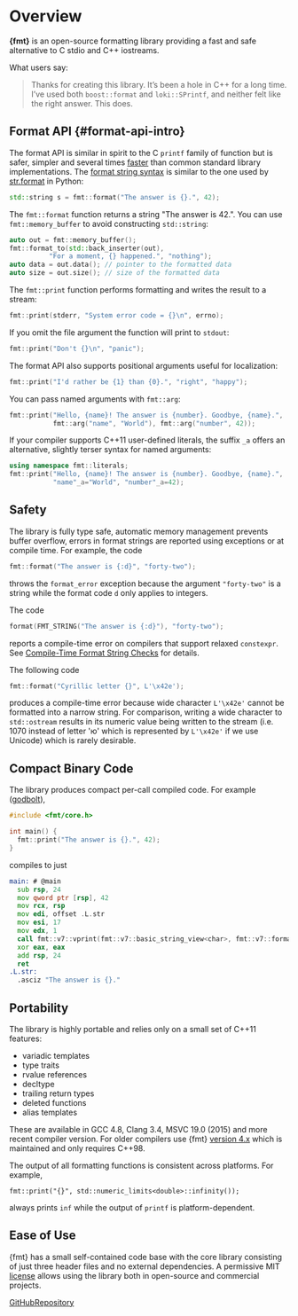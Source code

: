 # Overview

**{fmt}** is an open-source formatting library providing a fast and safe
alternative to C stdio and C++ iostreams.

What users say:

> Thanks for creating this library. It’s been a hole in C++ for a long time.
> I’ve used both `boost::format` and `loki::SPrintf`, and neither felt like the
> right answer. This does.

## Format API {#format-api-intro}

The format API is similar in spirit to the C `printf` family of function
but is safer, simpler and several times
[faster](https://vitaut.net/posts/2020/fast-int-to-string-revisited/)
than common standard library implementations.
The [format string syntax](syntax) is similar to the one used by
[str.format](https://docs.python.org/3/library/stdtypes.html#str.format)
in Python:

```c++
std::string s = fmt::format("The answer is {}.", 42);
```

The `fmt::format` function returns a string \"The answer is 42.\". You
can use `fmt::memory_buffer` to avoid constructing `std::string`:

```c++
auto out = fmt::memory_buffer();
fmt::format_to(std::back_inserter(out),
          "For a moment, {} happened.", "nothing");
auto data = out.data(); // pointer to the formatted data
auto size = out.size(); // size of the formatted data
```

The `fmt::print` function performs formatting and writes the result to a
stream:

```c++
fmt::print(stderr, "System error code = {}\n", errno);
```

If you omit the file argument the function will print to `stdout`:

```c++
fmt::print("Don't {}\n", "panic");
```

The format API also supports positional arguments useful for
localization:

```c++
fmt::print("I'd rather be {1} than {0}.", "right", "happy");
```

You can pass named arguments with `fmt::arg`:

```c++
fmt::print("Hello, {name}! The answer is {number}. Goodbye, {name}.",
           fmt::arg("name", "World"), fmt::arg("number", 42));
```

If your compiler supports C++11 user-defined literals, the suffix `_a`
offers an alternative, slightly terser syntax for named arguments:

```c++
using namespace fmt::literals;
fmt::print("Hello, {name}! The answer is {number}. Goodbye, {name}.",
           "name"_a="World", "number"_a=42);
```

## Safety

The library is fully type safe, automatic memory management prevents
buffer overflow, errors in format strings are reported using exceptions
or at compile time. For example, the code

```c++
fmt::format("The answer is {:d}", "forty-two");
```

throws the `format_error` exception because the argument `"forty-two"`
is a string while the format code `d` only applies to integers.

The code

```c++
format(FMT_STRING("The answer is {:d}"), "forty-two");
```

reports a compile-time error on compilers that support relaxed `constexpr`.
See [Compile-Time Format String Checks](api#compile-time-format-string-checks)
for details.

The following code

```c++
fmt::format("Cyrillic letter {}", L'\x42e');
```

produces a compile-time error because wide character `L'\x42e'` cannot
be formatted into a narrow string. For comparison, writing a wide
character to `std::ostream` results in its numeric value being written
to the stream (i.e. 1070 instead of letter 'ю' which is represented by
`L'\x42e'` if we use Unicode) which is rarely desirable.

## Compact Binary Code

The library produces compact per-call compiled code. For example
([godbolt](https://godbolt.org/g/TZU4KF)),

```c++
#include <fmt/core.h>

int main() {
  fmt::print("The answer is {}.", 42);
}
```

compiles to just

```asm
main: # @main
  sub rsp, 24
  mov qword ptr [rsp], 42
  mov rcx, rsp
  mov edi, offset .L.str
  mov esi, 17
  mov edx, 1
  call fmt::v7::vprint(fmt::v7::basic_string_view<char>, fmt::v7::format_args)
  xor eax, eax
  add rsp, 24
  ret
.L.str:
  .asciz "The answer is {}."
```

## Portability

The library is highly portable and relies only on a small set of C++11
features:

- variadic templates
- type traits
- rvalue references
- decltype
- trailing return types
- deleted functions
- alias templates

These are available in GCC 4.8, Clang 3.4, MSVC 19.0 (2015) and more
recent compiler version. For older compilers use {fmt} [version
4.x](https://github.com/fmtlib/fmt/releases/tag/4.1.0) which is
maintained and only requires C++98.

The output of all formatting functions is consistent across platforms.
For example,

``` 
fmt::print("{}", std::numeric_limits<double>::infinity());
```

always prints `inf` while the output of `printf` is platform-dependent.

## Ease of Use

{fmt} has a small self-contained code base with the core library
consisting of just three header files and no external dependencies. A
permissive MIT [license](https://github.com/fmtlib/fmt#license) allows
using the library both in open-source and commercial projects.

<a class="btn btn-success" href="https://github.com/fmtlib/fmt">
  GitHubRepository
</a>
